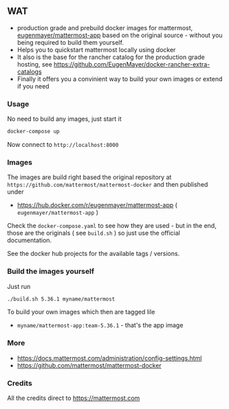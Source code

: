 ## WAT

- production grade and prebuild docker images for mattermost, [eugenmayer/mattermost-app](https://hub.docker.com/r/eugenmayer/mattermost-app) based on the original source -  without you being required to build them yourself.
- Helps you to quickstart mattermost locally using docker
- It also is the base for the rancher catalog for the production grade hosting, see  https://github.com/EugenMayer/docker-rancher-extra-catalogs
- Finally it offers you a convinient way to build your own images or extend if you need

### Usage

No need to build any images, just start it

```bash
docker-compose up
```

Now connect to `http://localhost:8000`

### Images

The images are build right based the original repository at `https://github.com/mattermost/mattermost-docker`
and then published under 

 - https://hub.docker.com/r/eugenmayer/mattermost-app ( `eugenmayer/mattermost-app` )
 
Check the `docker-compose.yaml` to see how they are used - but in the end, those are the originals ( see `build.sh` )
so just use the official documentation.

See the docker hub projects for the available tags / versions.

### Build the images yourself

Just run

```bash
./build.sh 5.36.1 myname/mattermost
```

To build your own images which then are tagged lile
 - `myname/mattermost-app:team-5.36.1` - that's the app image

### More

 - https://docs.mattermost.com/administration/config-settings.html
 - https://github.com/mattermost/mattermost-docker

### Credits
All the credits direct to https://mattermost.com
